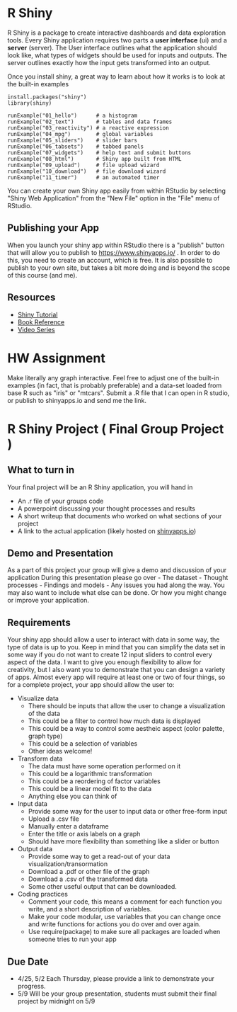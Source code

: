 
# R Shiny
R Shiny is a package to create interactive dashboards and data exploration tools. Every Shiny application requires two parts a **user interface** (ui) and a **server** (server). The User interface outlines what the application should look like, what types of widgets should be used for inputs and outputs. The server outlines exactly how the input gets transformed into an output.

Once you install shiny, a great way to learn about how it works is to look at the built-in examples

```{r}
install.packages("shiny")
library(shiny)

runExample("01_hello")      # a histogram
runExample("02_text")       # tables and data frames
runExample("03_reactivity") # a reactive expression
runExample("04_mpg")        # global variables
runExample("05_sliders")    # slider bars
runExample("06_tabsets")    # tabbed panels
runExample("07_widgets")    # help text and submit buttons
runExample("08_html")       # Shiny app built from HTML
runExample("09_upload")     # file upload wizard
runExample("10_download")   # file download wizard
runExample("11_timer")      # an automated timer
```

You can create your own Shiny app easily from within RStudio by selecting "Shiny Web Application" from the "New File" option in the "File" menu of RStudio.

## Publishing your App
When you launch your shiny app within RStudio there is a "publish" button that will allow you to publish to https://www.shinyapps.io/ . In order to do this, you need to create an account, which is free. It is also possible to publish to your own site, but takes a bit more doing and is beyond the scope of this course (and me).

## Resources
- [Shiny Tutorial](https://shiny.rstudio.com/tutorial/)
- [Book Reference](https://mastering-shiny.org/)
- [Video Series](https://www.youtube.com/playlist?list=PL9HYL-VRX0oRbLoj3FyL5zeASU5FMDgVe)

# HW Assignment
Make literally any graph interactive. Feel free to adjust one of the built-in examples (in fact, that is probably preferable) and a data-set loaded from base R such as "iris" or "mtcars". Submit a .R file that I can open in R studio, or publish to shinyapps.io and send me the link.

# R Shiny Project ( Final Group Project )

## What to turn in
Your final project will be an R Shiny application, you will hand in
- An .r file of your groups code
- A powerpoint discussing your thought processes and results
- A short writeup that documents who worked on what sections of your project
- A link to the actual application (likely hosted on [shinyapps.io](shinyapps.io))

## Demo and Presentation
 As a part of this project your group will give a demo and discussion of your application
 During this presentation please go over 
	- The dataset
	- Thought processes
	- Findings and models
	- Any issues you had along the way. 
You may also want to include what else can be done. Or how you might change or improve your application. 

## Requirements
Your shiny app should allow a user to interact with data in some way, the type of data is up to you. Keep in mind that you can simplify the data set in some way if you do not want to create 12 input sliders to control every aspect of the data. I want to give you enough flexibility to allow for creativity, but I also want you to demonstrate that you can design a variety of apps. Almost every app will require at least one or two of four things, so for a complete project, your app should allow the user to:
- Visualize data
  - There should be inputs that allow the user to change a visualization of the data
  - This could be a filter to control how much data is displayed
  - This could be a way to control some aestheic aspect (color palette, graph type)
  - This could be a selection of variables
  - Other ideas welcome!
- Transform data
  - The data must have some operation performed on it
  - This could be a logarithmic transformation
  - This could be a reordering of factor variables
  - This could be a linear model fit to the data
  - Anything else you can think of
- Input data
  - Provide some way for the user to input data or other free-form input
  - Upload a .csv file
  - Manually enter a dataframe
  - Enter the title or axis labels on a graph
  - Should have more flexibility than something like a slider or button
- Output data
  - Provide some way to get a read-out of your data visualization/transormation
  - Download a .pdf or other file of the graph
  - Download a .csv of the transformed data
  - Some other useful output that can be downloaded.
- Coding practices
  - Comment your code, this means a comment for each function you write, and a short description of variables.
  - Make your code modular, use variables that you can change once and write functions for actions you do over and over again.
  - Use require(package) to make sure all packages are loaded when someone tries to run your app
  
## Due Date
- 4/25, 5/2 Each Thursday, please provide a link to demonstrate your progress.
- 5/9 Will be your group presentation, students must submit their final project by midnight on 5/9 

